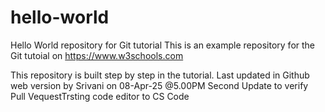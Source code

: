 # hello-world
Hello World repository for Git tutorial
This is an example repository for the Git tutoial on https://www.w3schools.com

This repository is built step by step in the tutorial.
Last updated in Github web version by Srivani on 08-Apr-25 @5.00PM
Second Update to verify Pull VequestTrsting code editor to CS Code